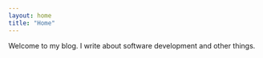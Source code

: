 ```yaml
---
layout: home
title: "Home"
---
```


Welcome to my blog. I write about software development and other things.
